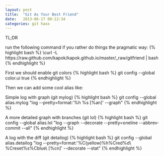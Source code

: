 ```yaml
---
layout: post
title:  "Git As Your Best Friend"
date:   2013-06-17 00:12:34
categories: git haxx
---
```

<div class='tldr'><p>TL;DR</p>
  <div class='tldrcontent'>
    run the following command if you rather do things the pragmatic way:
    {% highlight bash %}
      \curl -L https://raw.github.com/kapok/kapok.github.io/master/_raw/gitfriend | bash
    {% endhighlight %}
  </div>
</div>

First we should enable git colors
{% highlight bash %}
  git config --global color.ui true
{% endhighlight %}

Then we can add some cool alias like:

Simple log with graph (git mylog)
{% highlight bash %}
  git config --global alias.mylog "log --pretty=format:'%h %s [%an]' --graph"
{% endhighlight %}

A more detailed graph with branches (git lol)
{% highlight bash %}
    git config --global alias.lol "log --graph --decorate --pretty=oneline --abbrev-commit --all"
{% endhighlight %}

A log with the diff (git detailog)
{% highlight bash %}
    git config --global alias.detailog "log --pretty=format:'%C(yellow)%h%Cred%d\\ %Creset%s%Cblue\\ [%cn]' --decorate --stat"
{% endhighlight %}
